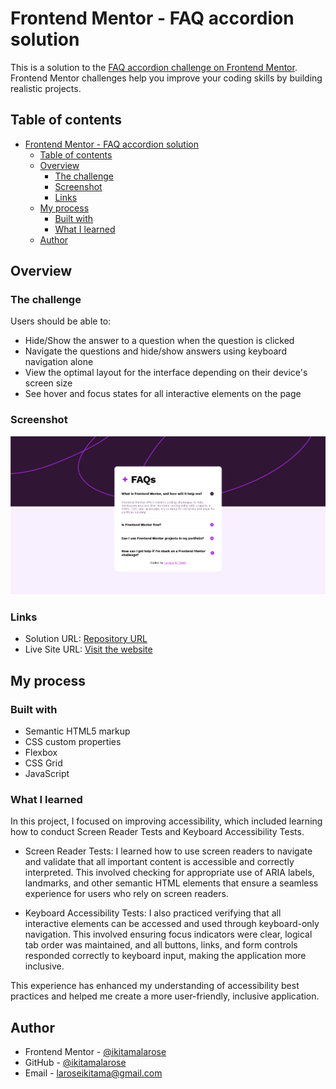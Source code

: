# Frontend Mentor - FAQ accordion solution

This is a solution to the [FAQ accordion challenge on Frontend Mentor](https://www.frontendmentor.io/challenges/faq-accordion-wyfFdeBwBz). Frontend Mentor challenges help you improve your coding skills by building realistic projects. 

## Table of contents

- [Frontend Mentor - FAQ accordion solution](#frontend-mentor---faq-accordion-solution)
  - [Table of contents](#table-of-contents)
  - [Overview](#overview)
    - [The challenge](#the-challenge)
    - [Screenshot](#screenshot)
    - [Links](#links)
  - [My process](#my-process)
    - [Built with](#built-with)
    - [What I learned](#what-i-learned)
  - [Author](#author)

## Overview

### The challenge

Users should be able to:

- Hide/Show the answer to a question when the question is clicked
- Navigate the questions and hide/show answers using keyboard navigation alone
- View the optimal layout for the interface depending on their device's screen size
- See hover and focus states for all interactive elements on the page

### Screenshot

![](./design/desktop-preview.png)

### Links

- Solution URL: [Repository URL](https://your-solution-url.com](https://github.com/ikitamalarose/FAQ-accordion-challenge.git))
- Live Site URL: [Visit the website](https://faq-accordion-larose-ikitama.netlify.app/)

## My process

### Built with

- Semantic HTML5 markup
- CSS custom properties
- Flexbox
- CSS Grid
- JavaScript

### What I learned

In this project, I focused on improving accessibility, which included learning how to conduct Screen Reader Tests and Keyboard Accessibility Tests.

- Screen Reader Tests: I learned how to use screen readers to navigate and validate that all important content is accessible and correctly interpreted. This involved checking for appropriate use of ARIA labels, landmarks, and other semantic HTML elements that ensure a seamless experience for users who rely on screen readers.

- Keyboard Accessibility Tests: I also practiced verifying that all interactive elements can be accessed and used through keyboard-only navigation. This involved ensuring focus indicators were clear, logical tab order was maintained, and all buttons, links, and form controls responded correctly to keyboard input, making the application more inclusive.

This experience has enhanced my understanding of accessibility best practices and helped me create a more user-friendly, inclusive application.

## Author

- Frontend Mentor - [@ikitamalarose](https://www.frontendmentor.io/profile/ikitamalarose)
- GitHub - [@ikitamalarose](https://github.com/ikitamalarose)
- Email - [laroseikitama@gmail.com](mailto:laroseikitama@gmail.com)


